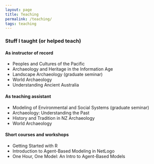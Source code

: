 ```yaml
---
layout: page
title: Teaching
permalink: /teaching/
tags: teaching
---
```


### Stuff I taught (or helped teach)

#### As instructor of record
* Peoples and Cultures of the Pacific
* Archaeology and Heritage in the Information Age
* Landscape Archaeology (graduate seminar)
* World Archaeology
* Understanding Ancient Australia

#### As teaching assistant
* Modeling of Environmental and Social Systems (graduate seminar)
* Archaeology: Understanding the Past 
* History and Tradition in NZ Archaeology
* World Archaeology
	
#### Short courses and workshops
* Getting Started with R
* Introduction to Agent-Based Modeling in NetLogo
* One Hour, One Model: An Intro to Agent-Based Models

